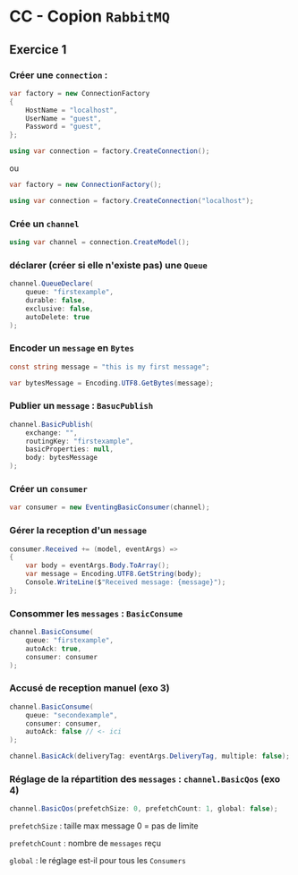 # CC - Copion `RabbitMQ`

## Exercice 1

### Créer une `connection` :

```cs
var factory = new ConnectionFactory
{
    HostName = "localhost",
    UserName = "guest",
    Password = "guest",
};

using var connection = factory.CreateConnection();
```

ou

```cs
var factory = new ConnectionFactory();

using var connection = factory.CreateConnection("localhost");
```



### Crée un `channel`

```cs
using var channel = connection.CreateModel();
```



### déclarer (créer si elle n'existe pas) une `Queue`

```cs
channel.QueueDeclare(
    queue: "firstexample",
    durable: false,
    exclusive: false,
    autoDelete: true
);
```



### Encoder un `message` en `Bytes`

```cs
const string message = "this is my first message";

var bytesMessage = Encoding.UTF8.GetBytes(message);
```



### Publier un `message` : `BasucPublish`

```cs
channel.BasicPublish(
    exchange: "",
    routingKey: "firstexample",
    basicProperties: null,
    body: bytesMessage
);
```



### Créer un `consumer`

```cs
var consumer = new EventingBasicConsumer(channel);
```



### Gérer la reception d'un `message`

```cs
consumer.Received += (model, eventArgs) =>
{
    var body = eventArgs.Body.ToArray();
    var message = Encoding.UTF8.GetString(body);
    Console.WriteLine($"Received message: {message}");
};
```



### Consommer les `messages` : `BasicConsume`

```cs
channel.BasicConsume(
    queue: "firstexample",
    autoAck: true,
    consumer: consumer
);
```



### Accusé de reception manuel (exo 3)

```cs
channel.BasicConsume(
    queue: "secondexample",
    consumer: consumer,
    autoAck: false // <- ici
);
```

```cs
channel.BasicAck(deliveryTag: eventArgs.DeliveryTag, multiple: false);
```



### Réglage de la répartition des `messages` : `channel.BasicQos` (exo 4)

```cs
channel.BasicQos(prefetchSize: 0, prefetchCount: 1, global: false);
```

`prefetchSize` : taille max message 0 = pas de limite

`prefetchCount` : nombre de `messages` reçu

`global` : le réglage est-il pour tous les `Consumers`
